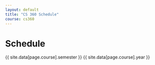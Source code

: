 ```yaml
---
layout: default
title: "CS 360 Schedule"
course: cs360
---
```


Schedule
========

{{ site.data[page.course].semester }} {{ site.data[page.course].year }}

